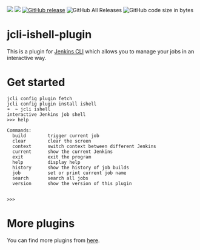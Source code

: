 [![](https://goreportcard.com/badge/jenkins-zh/jcli-ishell-plugin)](https://goreportcard.com/report/jenkins-zh/jcli-ishell-plugin)
[![](http://img.shields.io/badge/godoc-reference-5272B4.svg?style=flat-square)](https://godoc.org/github.com/jenkins-zh/jcli-ishell-plugin)
[![GitHub release](https://img.shields.io/github/release/jenkins-zh/jcli-ishell-plugin.svg?label=release)](https://github.com/jenkins-zh/jcli-ishell-plugin/releases/latest)
![GitHub All Releases](https://img.shields.io/github/downloads/jenkins-zh/jcli-ishell-plugin/total)
![GitHub code size in bytes](https://img.shields.io/github/languages/code-size/jenkins-zh/jcli-ishell-plugin)

# jcli-ishell-plugin
This is a plugin for [Jenkins CLI](https://github.com/jenkins-zh/jenkins-cli/) which allows you to manage your jobs in an interactive way.

# Get started
```
jcli config plugin fetch
jcli config plugin install ishell
➜  ~ jcli ishell
interactive Jenkins job shell
>>> help

Commands:
  build        trigger current job
  clear        clear the screen
  context      switch context between different Jenkins
  current      show the current Jenkins
  exit         exit the program
  help         display help
  history      show the history of job builds
  job          set or print current job name
  search       search all jobs
  version      show the version of this plugin


>>>
```

# More plugins
You can find more plugins from [here](https://github.com/jenkins-zh/jcli-plugins).
